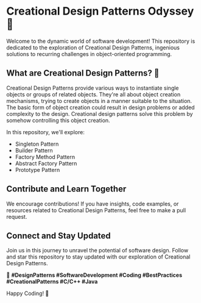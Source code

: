 # Creational Design Patterns Odyssey 🚀

Welcome to the dynamic world of software development! This repository is dedicated to the exploration of Creational Design Patterns, ingenious solutions to recurring challenges in object-oriented programming.

## What are Creational Design Patterns? 🤔

Creational Design Patterns provide various ways to instantiate single objects or groups of related objects. They're all about object creation mechanisms, trying to create objects in a manner suitable to the situation. The basic form of object creation could result in design problems or added complexity to the design. Creational design patterns solve this problem by somehow controlling this object creation.

In this repository, we'll explore:
- Singleton Pattern
- Builder Pattern
- Factory Method Pattern
- Abstract Factory Pattern
- Prototype Pattern

## Contribute and Learn Together

We encourage contributions! If you have insights, code examples, or resources related to Creational Design Patterns, feel free to make a pull request.

## Connect and Stay Updated

Join us in this journey to unravel the potential of software design. Follow and star this repository to stay updated with our exploration of Creational Design Patterns. 

🔗 **#DesignPatterns #SoftwareDevelopment #Coding #BestPractices #CreationalPatterns #C/C++ #Java**

Happy Coding! 🚀
